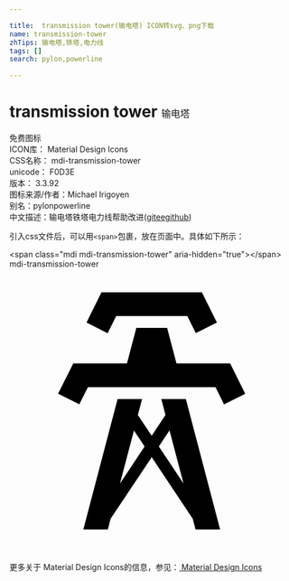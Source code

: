 ```yaml
---

title:  transmission tower(输电塔) ICON转svg、png下载
name: transmission-tower
zhTips: 输电塔,铁塔,电力线
tags: []
search: pylon,powerline

---
```


# transmission tower  <small style="font-size: 60%;font-weight: 100">输电塔</small>


<div class="detail-page">
<p>
<span><span class="badge-success badge">免费图标</span> </span>
<br/>
<span>
ICON库：
<span class="badge-secondary badge">Material Design Icons</span> 
</span>
<br/>
<span>
CSS名称：
<span class="badge-secondary badge">mdi-transmission-tower</span> 
</span>
<br/>
<span>
unicode：
<span class="badge-secondary badge">F0D3E</span> 
<copy-btn content='F0D3E' btn-title=""></copy-btn>
<copy-btn :content='String.fromCodePoint(parseInt("F0D3E", 16))' btn-title="复制U"></copy-btn>
</span>
<br/>
<span>
版本：
<span class="badge-secondary badge">3.3.92</span> 
</span>
<br/>
<span>图标来源/作者：<span class="badge-light badge">Michael Irigoyen</span></span> 
<br/>
<span>别名：<span class="badge-light badge">pylon</span><span class="badge-light badge">powerline</span></span><br/><span class="zh-detail">中文描述：<span class="badge-primary badge">输电塔</span><span class="badge-primary badge">铁塔</span><span class="badge-primary badge">电力线</span><span class="help-link"><span>帮助改进</span>(<a href="https://gitee.com/liuwave/icon-helper/edit/master/json/material/transmission-tower.json" target="_blank" rel="noopener noreferrer">gitee</a><a href="https://github.com/liuwave/icon-helper/edit/master/json/material/transmission-tower.json" target="_blank" rel="noopener noreferrer">github</a></span>)</span><br/>
</p>
</div>
<div class="alert alert-dark">
  <i class="mdi mdi-transmission-tower mdi-48px"></i>
  <i class="mdi mdi-transmission-tower mdi-36px"></i>
  <i class="mdi mdi-transmission-tower mdi-24px"></i>
  <i class="mdi mdi-transmission-tower mdi-18px"></i>
</div>
<div>
  <p>引入css文件后，可以用<code>&lt;span&gt;</code>包裹，放在页面中。具体如下所示：    
  </p>
  <div class="alert alert-primary" style="font-size: 14px">
    &lt;span class="mdi mdi-transmission-tower" aria-hidden="true"&gt;&lt;/span&gt;
    <copy-btn content='<span class="mdi mdi-transmission-tower" aria-hidden="true"></span>'></copy-btn>
  </div>
  <div class="alert alert-secondary">
    <i class="mdi mdi-transmission-tower"
    style="font-size: 24px"
    aria-hidden="true"></i> mdi-transmission-tower
    <copy-btn content="mdi-transmission-tower" btn-title="复制图标名称"></copy-btn>
  </div>
</div>
<div id="svg" class="svg-wrap">
<svg xmlns="http://www.w3.org/2000/svg" viewBox="0 0 24 24"><path d="M8.28,5.45L6.5,4.55L7.76,2H16.23L17.5,4.55L15.72,5.44L15,4H9L8.28,5.45M18.62,8H14.09L13.3,5H10.7L9.91,8H5.38L4.1,10.55L5.89,11.44L6.62,10H17.38L18.1,11.45L19.89,10.56L18.62,8M17.77,22H15.7L15.46,21.1L12,15.9L8.53,21.1L8.3,22H6.23L9.12,11H11.19L10.83,12.35L12,14.1L13.16,12.35L12.81,11H14.88L17.77,22M11.4,15L10.5,13.65L9.32,18.13L11.4,15M14.68,18.12L13.5,13.64L12.6,15L14.68,18.12Z" /></svg>
</div>
<detail full-name='mdi-transmission-tower'></detail>
    
<div><p>更多关于 Material Design Icons的信息，参见：<a target="_blank" href="https://iconhelper.cn/material.html"> Material Design Icons</a>
</p></div>
